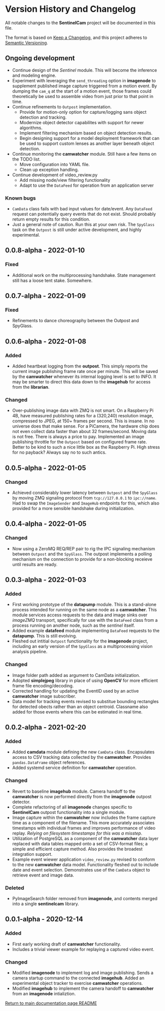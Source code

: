 # Version History and Changelog

All notable changes to the **SentinelCam** project will be documented in this file.

The format is based on [Keep a Changelog](https://keepachangelog.com/en/1.0.0/),
and this project adheres to [Semantic Versioning](https://semver.org/spec/v2.0.0.html).

## Ongoing development

- Continue design of the *Sentinel* module. This will become the inference and modeling engine.
- Experiment with leveraging the `send_threading` option in **imagenode** to supplement
  published image capture triggered from a motion event. By dumping the `cam_q` at the start 
  of a motion event, those frames could theoretically be used to assemble video from just prior 
  to that point in time.
- Continue refinements to `Outpost` implementation. 
  - Provide for motion-only option for capture/logging sans object detection and tracking.
  - Modernize object detector capabilites with support for newer algorithms.
  - Implement filtering mechanism based on object detection results.
  - Begin designing support for a model deployment framework that can be used
    to support custom lenses as another layer beneath object detection.
- Continue monitoring the **camwatcher** module. Still have a few items on the TODO list.
  - Move configuration into YAML file.
  - Clean up exception handling. 
- Continue development of video_review.py
  - Add missing node/view filtering functionality
  - Adapt to use the `DataFeed` for operation from an application server

### Known bugs

- `CamData` class fails with bad input values for date/event. Any `DataFeed` request can
  potentially query events that do not exist. Should probably return empty results for
  this condition.
- Just a general note of caution. Run this at your own risk. The `SpyGlass` task on the
  `Outpost` is still under active development, and highly experimental. 

## 0.0.8-alpha - 2022-01-10

### Fixed

- Additional work on the multiprocessing handshake. State management still has a loose
  tent stake. Somewhere.

## 0.0.7-alpha - 2022-01-09

### Fixed

- Refinements to dance choreography between the Outpost and SpyGlass. 

## 0.0.6-alpha - 2022-01-08

### Added

- Added heartbeat logging from the **outpost**. This simply reports the current image 
  publishing frame rate once per minute. This will be saved by the **camwatcher**
  whenever its internal logging level is set to INFO. It may be smarter to direct this 
  data down to the **imagehub** for access from the **librarian**.

### Changed

- Over-publishing image data with ZMQ is not smart. On a Raspberry Pi 4B, have measured 
  publishing rates for a (320,240) resolution image, compressed to JPEG, at 150+ frames
  per second. This is insane. In no universe does that make sense. For a PiCamera, the 
  hardware chip does not even collect data faster than about 32 frames/second. Moving 
  data is not free. There is always a price to pay. Implemented an image publishing 
  throttle for the `Outpost` based on configured frame rate. Better to be kind to such 
  a nice little box as the Raspberry Pi. High stress for no payback? Always say no to 
  such antics. 

## 0.0.5-alpha - 2022-01-05

### Changed

- Achieved considerably lower latency between `Outpost` and the `SpyGlass` by moving 
  ZMQ signaling protocol from `tcp://127.0.0.1` to `ipc://name`. Had to swap the
  `ImageSender` and `ImageHub` endpoints for this, which also provided for a more 
  sensible handshake during initialization.  

## 0.0.4-alpha - 2022-01-05

### Changed

- Now using a ZeroMQ REQ/REP pair to rig the IPC signaling mechanism between `Outpost` and 
  the `SpyGlass`. The outpost implements a polling mechanism on the connection to provide 
  for a non-blocking receieve until results are ready.

## 0.0.3-alpha - 2022-01-03

### Added

- First working prototype of the **datapump** module. This is a stand-alone process 
  intended for running on the same node as a **camwatcher**. This module services access requests 
  to the data and image sinks over *imageZMQ* transport, specifically for use with the `DataFeed`
  class from a process running on another node, such as the *sentinel* itself.
- Added example **datafeed** module implementing `DataFeed` requests to the **datapump**. 
  This is still evolving. 
- Fleshed out intitial `Outpost` functionality for the **imagenode** project, including an 
  early version of the `SpyGlass` as a multiprocessing vision analysis pipeline. 

### Changed

- Image folder path added as argument to CamData initialization.
- Adopted **simplejpeg** library in place of using **OpenCV** for more efficient frame file
  encoding/decoding.
- Corrected handling for updating the EventID used by an active **camwatcher** image subscriber.
- Data model for tracking events revised to substitue bounding rectangles for detected obects rather
  than an object centroid. Classname also added for those events where this can be
  estimated in real time.

## 0.0.2-alpha - 2021-02-20

### Added

- Added **camdata** module defining the new `CamData` class. Encapsulates access to CSV tracking
  data collected by the **camwatcher**. Provides `pandas.DataFrame` object references.
- Added systemd service definition for **camwatcher** operation.

### Changed

- Revert to baseline **imagehub** module. Camera handoff to the **camwatcher** is now performed
  directly from the **imagenode** outpost detector.
- Complete refactoring of all **imagenode** changes specific to **SentinelCam** outpost functionality
  into a single module.
- Image capture within the **camwatcher** now includes the frame capture time as a component
  of the filename. This more accurately associates timestamps with individual frames and improves
  performance of video replay. *Relying on filesystem timestamps for this was a misstep*.
- Utilization of PostgreSQL as a component of the **camwatcher** data layer replaced with 
  data tables mapped onto a set of CSV-format files; a simple and efficient capture method.
  Also provides the broadest integration support.
- Example event wiewer application `video_review.py` revised to conform to the new **camwatcher** 
  data model. Functionality fleshed out to include date and event selection. Demonstrates use of 
  the `CamData` object to retrieve event and image data. 

### Deleted

- PyImageSearch folder removed from **imagenode**, and contents merged into a single **sentinelcam**
  library.

## 0.0.1-alpha - 2020-12-14

### Added

- First early working draft of **camwatcher** functionality.
- Includes a trivial viewer example for replaying a captured video event. 

### Changed

- Modified **imagenode** to implement log and image publishing. Sends a camera
  startup command to the connected **imagehub**. Added an experimental object 
  tracker to exercise **camwatcher** operations.
- Modified **imagehub** to implement the camera handoff to **camwatcher** from an 
  **imagenode** intializtion.

[Return to main documentation page README](README.rst)
